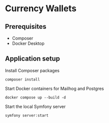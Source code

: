 # Currency Wallets

## Prerequisites 

- Composer
- Docker Desktop

## Application setup

Install Composer packages

`composer install`

Start Docker containers for Mailhog and Postgres

`docker compose up --build -d`

Start the local Symfony server

`symfony server:start`
